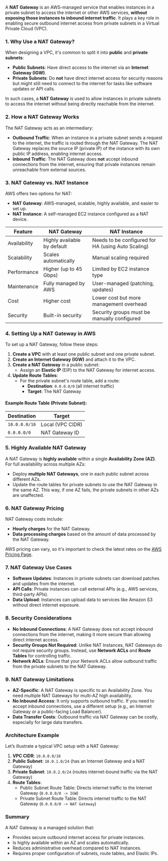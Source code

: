 A **NAT Gateway** is an AWS-managed service that enables instances in a private subnet to access the internet or other AWS services, **without exposing those instances to inbound internet traffic**. It plays a key role in enabling secure outbound internet access from private subnets in a Virtual Private Cloud (VPC).

### 1. **Why Use a NAT Gateway?**
When designing a VPC, it's common to split it into **public** and **private subnets**:
- **Public Subnets**: Have direct access to the internet via an **Internet Gateway (IGW)**.
- **Private Subnets**: Do **not** have direct internet access for security reasons but might still need to connect to the internet for tasks like software updates or API calls.

In such cases, a **NAT Gateway** is used to allow instances in private subnets to access the internet without being directly reachable from the internet.

### 2. **How a NAT Gateway Works**
The NAT Gateway acts as an intermediary:
- **Outbound Traffic**: When an instance in a private subnet sends a request to the internet, the traffic is routed through the NAT Gateway. The NAT Gateway replaces the source IP (private IP) of the instance with its own public IP address, enabling internet access.
- **Inbound Traffic**: The NAT Gateway does **not** accept inbound connections from the internet, ensuring that private instances remain unreachable from external sources.

### 3. **NAT Gateway vs. NAT Instance**
AWS offers two options for NAT:
- **NAT Gateway**: AWS-managed, scalable, highly available, and easier to set up.
- **NAT Instance**: A self-managed EC2 instance configured as a NAT device.

| Feature             | NAT Gateway                  | NAT Instance               |
|---------------------|------------------------------|----------------------------|
| Availability        | Highly available by default  | Needs to be configured for HA (using Auto Scaling) |
| Scalability         | Scales automatically         | Manual scaling required    |
| Performance         | Higher (up to 45 Gbps)       | Limited by EC2 instance type |
| Maintenance         | Fully managed by AWS         | User-managed (patching, updates) |
| Cost                | Higher cost                  | Lower cost but more management overhead |
| Security            | Built-in security            | Security groups must be manually configured |

### 4. **Setting Up a NAT Gateway in AWS**
To set up a NAT Gateway, follow these steps:

1. **Create a VPC** with at least one public subnet and one private subnet.
2. **Create an Internet Gateway (IGW)** and attach it to the VPC.
3. **Create a NAT Gateway** in a public subnet:
    - Assign an **Elastic IP** (EIP) to the NAT Gateway for internet access.
4. **Update Route Tables**:
    - For the private subnet's route table, add a route:
        - **Destination**: `0.0.0.0/0` (all internet traffic)
        - **Target**: The NAT Gateway

#### Example Route Table (Private Subnet):
| Destination | Target          |
|-------------|-----------------|
| `10.0.0.0/16` | Local (VPC CIDR) |
| `0.0.0.0/0`   | NAT Gateway ID  |

### 5. **Highly Available NAT Gateway**
A NAT Gateway is **highly available** within a single **Availability Zone (AZ)**. For full availability across multiple AZs:
- Deploy **multiple NAT Gateways**, one in each public subnet across different AZs.
- Update the route tables for private subnets to use the NAT Gateway in the same AZ. This way, if one AZ fails, the private subnets in other AZs are unaffected.

### 6. **NAT Gateway Pricing**
NAT Gateway costs include:
- **Hourly charges** for the NAT Gateway.
- **Data processing charges** based on the amount of data processed by the NAT Gateway.

AWS pricing can vary, so it's important to check the latest rates on the [AWS Pricing Page](https://aws.amazon.com/vpc/pricing/).

### 7. **NAT Gateway Use Cases**
- **Software Updates**: Instances in private subnets can download patches and updates from the internet.
- **API Calls**: Private instances can call external APIs (e.g., AWS services, third-party APIs).
- **Data Upload**: Instances can upload data to services like Amazon S3 without direct internet exposure.

### 8. **Security Considerations**
- **No Inbound Connections**: A NAT Gateway does not accept inbound connections from the internet, making it more secure than allowing direct internet access.
- **Security Groups Not Required**: Unlike NAT Instances, NAT Gateways do not require security groups. Instead, use **Network ACLs** and **Route Tables** for controlling traffic.
- **Network ACLs**: Ensure that your Network ACLs allow outbound traffic from the private subnets to the NAT Gateway.

### 9. **NAT Gateway Limitations**
- **AZ-Specific**: A NAT Gateway is specific to an Availability Zone. You need multiple NAT Gateways for multi-AZ high availability.
- **No Inbound Access**: It only supports outbound traffic. If you need to accept inbound connections, use a different setup (e.g., an Internet Gateway or a public-facing Load Balancer).
- **Data Transfer Costs**: Outbound traffic via NAT Gateway can be costly, especially for large data transfers.

### **Architecture Example**
Let’s illustrate a typical VPC setup with a NAT Gateway:

1. **VPC CIDR**: `10.0.0.0/16`
2. **Public Subnet**: `10.0.1.0/24` (has an Internet Gateway and a NAT Gateway)
3. **Private Subnet**: `10.0.2.0/24` (routes internet-bound traffic via the NAT Gateway)
4. **Route Tables**:
    - Public Subnet Route Table: Directs internet traffic to the Internet Gateway (`0.0.0.0/0 -> IGW`)
    - Private Subnet Route Table: Directs internet traffic to the NAT Gateway (`0.0.0.0/0 -> NAT Gateway`)

### **Summary**
A NAT Gateway is a managed solution that:
- Provides secure outbound internet access for private instances.
- Is highly available within an AZ and scales automatically.
- Reduces administrative overhead compared to NAT Instances.
- Requires proper configuration of subnets, route tables, and Elastic IPs.
